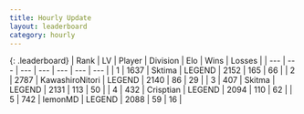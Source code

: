 ```yaml
---
title: Hourly Update
layout: leaderboard
category: hourly
---
```


{: .leaderboard}
| Rank | LV | Player | Division | Elo | Wins | Losses |
| --- | --- | --- | --- | --- | --- | --- |
| <span data-change="0">1</span> | 1637 | <span title="ID: 353063">Sktima</span> | LEGEND | <span data-change="11">2152</span> | <span data-change="2">165</span> | <span data-change="0">66</span> |
| <span data-change="0">2</span> | 2787 | <span title="ID: 164871">KawashiroNitori</span> | LEGEND | <span data-change="0">2140</span> | <span data-change="0">86</span> | <span data-change="0">29</span> |
| <span data-change="0">3</span> | 407 | <span title="ID: 402846">Skitma</span> | LEGEND | <span data-change="0">2131</span> | <span data-change="0">113</span> | <span data-change="0">50</span> |
| <span data-change="0">4</span> | 432 | <span title="ID: 665674">Crisptian</span> | LEGEND | <span data-change="0">2094</span> | <span data-change="0">110</span> | <span data-change="0">62</span> |
| <span data-change="0">5</span> | 742 | <span title="ID: 76009">lemonMD</span> | LEGEND | <span data-change="0">2088</span> | <span data-change="0">59</span> | <span data-change="0">16</span> |